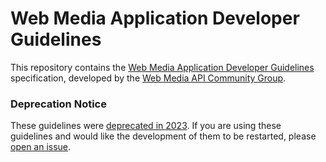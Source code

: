 # Web Media Application Developer Guidelines

This repository contains the [Web Media Application Developer Guidelines](https://w3c.github.io/webmediaguidelines/) specification, developed by the [Web Media API Community Group](https://www.w3.org/community/webmediaapi).

### Deprecation Notice

These guidelines were [deprecated in 2023](https://github.com/w3c/webmediaguidelines/issues/109). If you are using these guidelines and would like the development of them to be restarted, please [open an issue](https://github.com/w3c/webmediaguidelines/issues/new).
